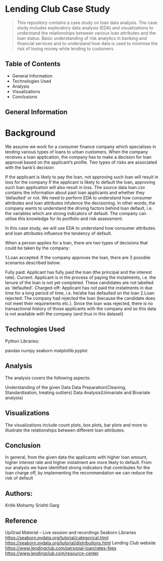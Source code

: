 # Lending Club Case Study
> This repository contains a case study on loan data analysis. The case study includes exploratory data analysis (EDA) and visualizations to understand the relationships between various loan attributes and the loan status. Basic understanding of risk analytics in banking and financial services and to understand how data is used to minimise the risk of losing money while lending to customers


## Table of Contents
* General Information
* Technologies Used
* Analysis
* Visualizations
* Conclusions

<!-- You can include any other section that is pertinent to your problem -->

## General Information
# Background
We assume we work for a consumer finance company which specialises in lending various types of loans to urban customers. When the company receives a loan application, the company has to make a decision for loan approval based on the applicant’s profile. Two types of risks are associated with the bank’s decision:

If the applicant is likely to pay the loan, not approving such loan will result in loss for the company
If the applicant is likely to default the loan, approving such loan application will also result in loss.
The source data loan.csv contains the information about past loan applicants and whether they ‘defaulted’ or not. We need to perform EDA to understand how consumer attributes and loan attributes infulence the decisioning. In other words, the company wants to understand the driving factors behind loan default, i.e. the variables which are strong indicators of default. The company can utilise this knowledge for its portfolio and risk assessment.

In this case study, we will use EDA to understand how consumer attributes and loan attributes influence the tendency of default.

When a person applies for a loan, there are two types of decisions that could be taken by the company:

1.Loan accepted: If the company approves the loan, there are 3 possible scenarios described below:

Fully paid: Applicant has fully paid the loan (the principal and the interest rate).
Current: Applicant is in the process of paying the instalments, i.e. the tenure of the loan is not yet completed. These candidates are not labelled as 'defaulted'.
Charged-off: Applicant has not paid the instalments in due time for a long period of time, i.e. he/she has defaulted on the loan
2.Loan rejected: The company had rejected the loan (because the candidate does not meet their requirements etc.). Since the loan was rejected, there is no transactional history of those applicants with the company and so this data is not available with the company (and thus in this dataset)

## Technologies Used

Python Libraries:

pandas
numpy
seaborn
matplotlib.pyplot


## Analysis
The analysis covers the following aspects:

Understanding of the given Data
Data Preparation(Cleaning, Standardisation, treating outliers)
Data Analysis(Univariate and Bivariate analysis)

<!-- You don't have to answer all the questions - just the ones relevant to your project. -->


## Visualizations
The visualizations include count plots, box plots, bar plots and more to illustrate the relationships between different loan attributes.

<!-- As the libraries versions keep on changing, it is recommended to mention the version of library used in this project -->

## Conclusion
In general, from the given data the applicants with higher loan amount, higher interest rate and higher instalment are more likely to default. From our analysis we have identified strong indicators that contributes for the loan charge off, by implementing the recommendation we can reduce the risk of default


## Authors:
Kritik Mohanty
Srishti Garg

## Reference
UpGrad Material – Live session and recordings
Seaborn Libraries https://seaborn.pydata.org/tutorial/categorical.html https://seaborn.pydata.org/tutorial/distributions.html
Lending Club website https://www.lendingclub.com/personal-loan/rates-fees https://www.lendingclub.com/resource-center



<!-- Optional -->
<!-- ## License -->
<!-- This project is open source and available under the [... License](). -->

<!-- You don't have to include all sections - just the one's relevant to your project -->